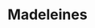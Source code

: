 ---
layout: recette-v2
categories: [recettes]
hidden: true
lang: fr
sitemap: true
title: Madeleines
type: sucre
---